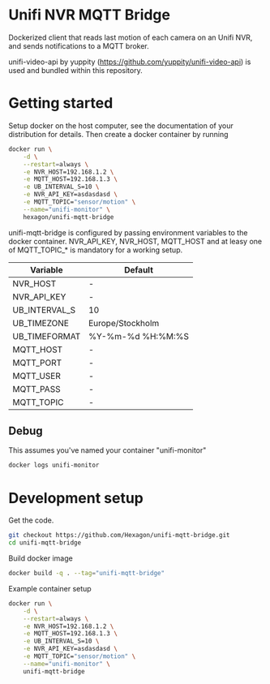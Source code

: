 #  Unifi NVR MQTT Bridge

Dockerized client that reads last motion of each camera on an Unifi NVR, and sends notifications to a MQTT broker.

unifi-video-api by yuppity (https://github.com/yuppity/unifi-video-api) is used and bundled within this repository.


# Getting started

Setup docker on the host computer, see the documentation of your distribution for details. Then create a docker container by running


```bash
docker run \
	-d \
	--restart=always \
	-e NVR_HOST=192.168.1.2 \
	-e MQTT_HOST=192.168.1.3 \
	-e UB_INTERVAL_S=10 \
	-e NVR_API_KEY=asdasdasd \
	-e MQTT_TOPIC="sensor/motion" \
	--name="unifi-monitor" \
	hexagon/unifi-mqtt-bridge
```

unifi-mqtt-bridge is configured by passing environment variables to the docker container. NVR_API_KEY, NVR_HOST, MQTT_HOST and at leasy one of MQTT_TOPIC_* is mandatory for a working setup.

Variable | Default
--- | ---
NVR_HOST | -
NVR_API_KEY | -
UB_INTERVAL_S | 10
UB_TIMEZONE | Europe/Stockholm
UB_TIMEFORMAT | %Y-%m-%d %H:%M:%S
MQTT_HOST | -
MQTT_PORT | -
MQTT_USER | -
MQTT_PASS | -
MQTT_TOPIC | -



## Debug

This assumes you've named your container "unifi-monitor"

```bash
docker logs unifi-monitor
```


# Development setup

Get the code.

```bash
git checkout https://github.com/Hexagon/unifi-mqtt-bridge.git
cd unifi-mqtt-bridge
```

Build docker image

```bash
docker build -q . --tag="unifi-mqtt-bridge"
```

Example container setup

```bash
docker run \
	-d \
	--restart=always \
	-e NVR_HOST=192.168.1.2 \
	-e MQTT_HOST=192.168.1.3 \
	-e UB_INTERVAL_S=10 \
	-e NVR_API_KEY=asdasdasd \
	-e MQTT_TOPIC="sensor/motion" \
	--name="unifi-monitor" \
	unifi-mqtt-bridge
```
